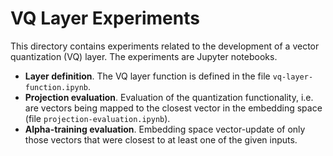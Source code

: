 # VQ Layer Experiments

This directory contains experiments related to the development of a vector quantization (VQ) layer. The experiments are Jupyter notebooks.

* **Layer definition**. The VQ layer function is defined in the file `vq-layer-function.ipynb`.
* **Projection evaluation**. Evaluation of the quantization functionality, i.e. are vectors being mapped to the closest vector in the embedding space (file `projection-evaluation.ipynb`).
* **Alpha-training evaluation**. Embedding space vector-update of only those vectors that were closest to at least one of the given inputs.